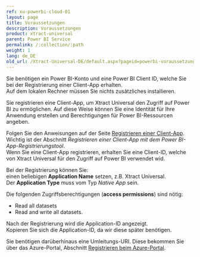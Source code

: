 ```yaml
---
ref: xu-powerbi-cloud-01
layout: page
title: Voraussetzungen
description: Voraussetzungen
product: xtract-universal
parent: Power BI Service
permalink: /:collection/:path
weight: 1
lang: de_DE
old_url: /Xtract-Universal-DE/default.aspx?pageid=powerbi-voraussetzungen
---
```


Sie benötigen ein Power BI-Konto und eine Power BI Client ID, welche Sie bei der Registrierung einer Client-App erhalten. <br>
Auf dem lokalen Rechner müssen Sie nichts zusätzliches installieren.

Sie registrieren eine Client-App, um Xtract Universal den Zugriff auf Power BI zu ermöglichen. Auf diese Weise können Sie eine Identität für Ihre Anwendung erstellen und Berechtigungen für Power BI-Ressourcen angeben. 

Folgen Sie den Anweisungen auf der Seite [Registrieren einer Client-App](https://dev.powerbi.com/apps). <br>
Wichtig ist der Abschnitt *Registrieren einer Client-App mit dem Power BI-App-Registrierungstool*.<br>
Wenn Sie eine Client-App registrieren, erhalten Sie eine Client-ID, welche von Xtract Universal für den Zugriff auf Power BI verwendet wid.

Bei der Registrierung können Sie: <br>
einen beliebigen **Application Name** setzen, z.B. Xtract Universal. <br>
Der **Application Type** muss vom Typ *Native App* sein. <br>

Die folgenden Zugriffsberechtigungen (**access permissions**) sind nötig: 
- Read all datasets 
- Read and write all datasets. 

Nach der Registrierung wird die Application-ID angezeigt. <br>
Kopieren Sie sich die Application-ID, da wir diese später benötigen. 

Sie benötigen darüberhinaus eine Umleitungs-URI. Diese bekommen Sie über das Azure-Portal, Abschnitt [Registrieren beim Azure-Portal](https://docs.microsoft.com/de-de/power-bi/developer/register-app).
